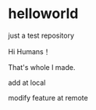 # helloworld
just a test repository

Hi Humans！

That's whole I made.

add at local

modify feature at remote
